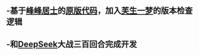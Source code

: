 ## -基于[峰峰居士](https://space.bilibili.com/373134990?spm_id_from=333.337.0.0)的[原版代码](https://www.bilibili.com/video/BV18u4y1K7EM)，加入[芙生一梦](https://space.bilibili.com/449654059?spm_id_from=333.337.0.0)的版本检查逻辑
## -和[DeepSeek](https://www.deepseek.com/)大战三百回合完成开发
